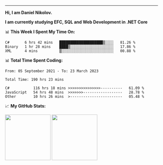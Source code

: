 ---
**Hi, I am Daniel Nikolov.**

**I am currently studying EFC, SQL and Web Development in .NET Core**

📊 **This Week I Spent My Time On:**
<!--START_SECTION:wakaweekly-->

```text
C#       6 hrs 42 mins   ████████████████████▒░░░░   81.26 %
Binary   1 hr 28 mins    ████▒░░░░░░░░░░░░░░░░░░░░   17.86 %
XML      4 mins          ▒░░░░░░░░░░░░░░░░░░░░░░░░   00.88 %
```

<!--END_SECTION:wakaweekly-->

📊 **Total Time Spent Coding:**
<!--START_SECTION:waka-->

```text
From: 05 September 2021 - To: 23 March 2023

Total Time: 190 hrs 23 mins

C#           116 hrs 18 mins >>>>>>>>>>>>>>>----------   61.09 %
JavaScript   54 hrs 48 mins  >>>>>>>------------------   28.78 %
Other        10 hrs 26 mins  >------------------------   05.48 %
```

<!--END_SECTION:waka-->

📈 **My GitHub Stats:**

<p>
  <img height="150em" src="https://github-readme-stats.vercel.app/api?username=NikolovDaniel&show_icons=true&hide_border=true&&count_private=true&include_all_commits=true" />
  <img height="150em" src="https://github-readme-stats.vercel.app/api/top-langs/?username=NikolovDaniel&exclude_repo=KNN-Image-Classification&show_icons=true&hide_border=true&layout=compact&langs_count=8s"/>
</p>
